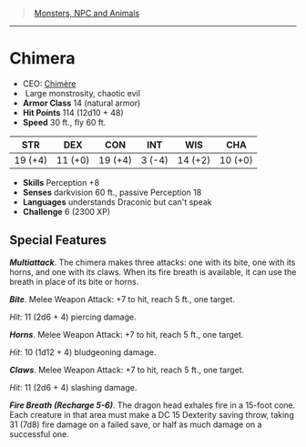 ﻿---
!Monster
Family: MonsterVO
Type: monstrosity
Size: Large
Alignment: chaotic evil
ArmorClass: 14 (natural armor)
HitPoints: 114 (12d10 + 48)
Speed: 30 ft., fly 60 ft.
Strength: 19 (+4)
Dexterity: 11 (+0)
Constitution: 19 (+4)
Intelligence: ' 3 (-4)'
Wisdom: 14 (+2)
Charisma: 10 (+0)
Skills: Perception +8
Senses: darkvision 60 ft., passive Perception 18
Languages: understands Draconic but can't speak
Challenge: 6 (2300 XP)
Id: monsters_vo.md#chimera
ParentLink: monsters_vo.md#monsters-npc-and-animals
Name: Chimera
ParentName: Monsters, NPC and Animals
NameLevel: 1
AltName: '[Chimère](hd_monsters_chimere.md)'
Attributes: {}
---
> [Monsters, NPC and Animals](srd_monsters.md)

---

# Chimera

- CEO: [Chimère](hd_monsters_chimere.md)
-  Large monstrosity, chaotic evil
- **Armor Class** 14 (natural armor)
- **Hit Points** 114 (12d10 + 48)
- **Speed** 30 ft., fly 60 ft.

|STR|DEX|CON|INT|WIS|CHA|
|---|---|---|---|---|---|
|19 (+4)|11 (+0)|19 (+4)| 3 (-4)|14 (+2)|10 (+0)|

- **Skills** Perception +8
- **Senses** darkvision 60 ft., passive Perception 18
- **Languages** understands Draconic but can't speak
- **Challenge** 6 (2300 XP)

## Special Features

**_Multiattack_**. The chimera makes three attacks: one with its bite, one with its horns, and one with its claws. When its fire breath is available, it can use the breath in place of its bite or horns.

**_Bite_**. Melee Weapon Attack: +7 to hit, reach 5 ft., one target.

_Hit_: 11 (2d6 + 4) piercing damage.

**_Horns_**. Melee Weapon Attack: +7 to hit, reach 5 ft., one target.

_Hit_: 10 (1d12 + 4) bludgeoning damage.

**_Claws_**. Melee Weapon Attack: +7 to hit, reach 5 ft., one target.

_Hit_: 11 (2d6 + 4) slashing damage.

**_Fire Breath (Recharge 5-6)_**. The dragon head exhales fire in a 15-foot cone. Each creature in that area must make a DC 15 Dexterity saving throw, taking 31 (7d8) fire damage on a failed save, or half as much damage on a successful one.

